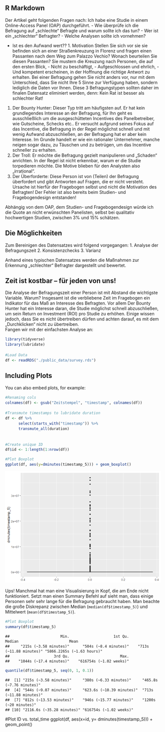 R Markdown
----------

Der Artikel geht folgenden Fragen nach: Ich habe eine Studie in einem
Online-Access Panel (OAP) durchgeführt. - Wie überprüfe ich die
Befragung auf „schlechte“ Befragte und warum sollte ich das tun? - Wer
ist ein „schlechter“ Befragter? - Welche Analysen sollte ich vornehmen?
- Ist es den Aufwand wert?? 1. Motivation Stellen Sie sich vor sie sie
befinden sich an einer Straßenkreuzung in Florenz und fragen einen
Passanten nach dem Weg zum Palazzo Vechio? Wonach beurteilen Sie diesen
Passanten? Sie mustern die Kreuzung nach Personen, die auf den ersten
Blick, - Nicht zu beschäftigt, - Aufgeschlossen und ehrlich, - Und
kompetent erscheinen, in der Hoffnung die richtige Antwort zu erhalten.
Bei einer Befragung gehen Sie nicht anders vor, nur mit dem Unterschied,
dass Sie nicht Ihre 5 Sinne zur Verfügung haben, sondern lediglich die
Daten vor Ihnen. Diese 3 Befragungstypen sollten daher im finalen
Datensatz eliminiert werden, denn: Kein Rat ist besser als schlechter
Rat!

1.  Der Bounty Hunter: Dieser Typ tritt am häufigsten auf. Er hat kein
    grundlegendes Interesse an der Befragung, für Ihn geht es
    ausschließlich um die ausgeschütteten Incentives des Panelbetreiber,
    wie Gutscheine, Schecks etc.. Er versucht aufgrund seines Fokus auf
    das Incentive, die Befragung in der Regel möglichst schnell und mit
    wenig Aufwand abzuschließen, an der Befragung hat er aber kein
    Interesse. Im Grunde handelt er wie ein rationaler Unternehmer,
    manche neigen sogar dazu, zu Täuschen und zu betrügen, um das
    Incentive schneller zu erhalten.
2.  Der Troll: Er möchte die Befragung gezielt manipulieren und
    „Schaden“ anrichten. In der Regel ist nicht erkennbar, warum er die
    Studie torpedieren möchte. Die Motive blieben für den Analysten also
    „irrational“.
3.  Der Überforderte: Diese Person ist von (Teilen) der Befragung
    überfordert und gibt Antworten auf Fragen, die er nicht versteht.
    Ursache ist hierfür der Fragebogen selbst und nicht die Motivation
    des Befragten! Der Fehler ist also bereits beim Studien- und
    Fragebogendesign entstanden!

Abhängig von dem OAP, dem Studien- und Fragebogendesign würde ich die
Quote an nicht erwünschten Panelisten, selbst bei qualitativ
hochwertigen Studien, zwischen 3% und 15% schätzen.

Die Möglichkeiten
-----------------

Zum Bereinigen des Datensatzes wird folgend vorgegangen: 1. Analyse der
Befragungszeit 2. Konsistenzchecks 3. Varianz

Anhand eines typischen Datensatzes werden die Maßnahmen zur Erkennung
„schlechter“ Befragter dargestellt und bewertet.

Zeit ist kostbar – für jeden von uns!
-------------------------------------

Die Analyse der Befragungszeit einer Person ist mit Abstand die
wichtigste Variable. Warum? Insgesamt ist die verbliebene Zeit im
Fragebogen ein Indikator für das Maß an Interesse des Befragten. Vor
allem Der Bounty Hunter hat ein Interesse daran, die Studie möglichst
schnell abzuschließen, um sein Return on Investment (ROI) pro Studie zu
erhöhen. Einige wissen jedoch, dass Sie es nicht übertreiben dürfen und
achten darauf, es mit dem „Durchklicken“ nicht zu übertreiben.  
Fangen wir mit der einfachsten Analyse an:

``` r
library(tidyverse)
library(lubridate)

#Load Data
df <- readRDS("./public_data/survey.rds")
```

Including Plots
---------------

You can also embed plots, for example:

``` r
#Renaming cols
colnames(df) <- gsub("Zeitstempel", "timestamp", colnames(df))

#Transmute timestamps to lubridate duration
df <- df %>%
      select(starts_with("timestamp")) %>%
      transmute_all(duration)


#Create unique ID
df$id <- 1:length(1:nrow(df))
```

``` r
#Plot Boxplot
ggplot(df, aes(y=dminutes(timestamp_5))) + geom_boxplot()
```

![](Clean_Survey_data_files/figure-markdown_github/first_plot-1.png)

Ups! Manchmal hat man eine Visualisierung in Kopf, die am Ende nicht
funktioniert. Setzt man einen Summary Befehl auf sieht man, dass einige
Personen sehr sehr lange für die Befragung gebraucht haben. Man beachte
die große Diskrepanz zwischen Median (`median(df$timestamp_5)`) und
Mittelwert (`mean(df$timestamp_5)`).

``` r
#Plot Boxplot
summary(df$timestamp_5)
```

    ##                       Min.                    1st Qu.                     Median                       Mean 
    ##     "215s (~3.58 minutes)"      "504s (~8.4 minutes)"    "713s (~11.88 minutes)" "5866.2265s (~1.63 hours)" 
    ##                    3rd Qu.                       Max. 
    ##    "1044s (~17.4 minutes)"    "616754s (~1.02 weeks)"

``` r
quantile(df$timestamp_5, seq(0, 1, 0.1))
```

    ##  [1] "215s (~3.58 minutes)"     "380s (~6.33 minutes)"     "465.8s (~7.76 minutes)"  
    ##  [4] "544s (~9.07 minutes)"     "623.6s (~10.39 minutes)"  "713s (~11.88 minutes)"   
    ##  [7] "812s (~13.53 minutes)"    "946s (~15.77 minutes)"    "1200s (~20 minutes)"     
    ## [10] "2116.6s (~35.28 minutes)" "616754s (~1.02 weeks)"

\#Plot ID vs. total\_time ggplot(df, aes(x=id, y=
dminutes(timestamp\_5))) + geom\_point()
